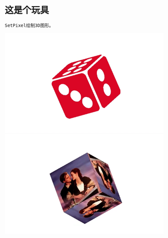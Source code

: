 # 这是个玩具
<pre>SetPixel绘制3D图形。</pre>
![image](https://github.com/xiejingcai/Graphic/blob/master/1.png)
![image](https://github.com/xiejingcai/Graphic/blob/master/2.png)

